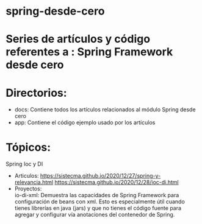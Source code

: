 # spring-desde-cero
# Series de artículos y código referentes a : Spring Framework desde cero

# Directorios:
- docs: Contiene todos los artículos relacionados al módulo Spring desde cero
- app: Contiene el código ejemplo usado por los artículos

# Tópicos:
Spring Ioc y DI
- Articulos:
  https://sistecma.github.io/2020/12/27/spring-y-relevancia.html
  https://sistecma.github.io/2020/12/28/ioc-di.html
- Proyectos:  
  io-di-xml: Demuestra las capacidades de Spring Framework para configuración de beans con xml. Esto es especialmente útil cuando tienes librerías en java (jars) y que no tienes el código fuente para agregar y configurar vía anotaciones del contenedor de Spring. 

